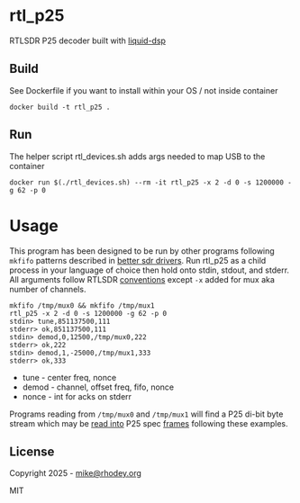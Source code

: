 # rtl_p25
RTLSDR P25 decoder built with [liquid-dsp](http://liquidsdr.org/)

## Build
See Dockerfile if you want to install within your OS / not inside container
```
docker build -t rtl_p25 .
```

## Run
The helper script rtl_devices.sh adds args needed to map USB to the container
```
docker run $(./rtl_devices.sh) --rm -it rtl_p25 -x 2 -d 0 -s 1200000 -g 62 -p 0
```

# Usage
This program has been designed to be run by other programs following `mkfifo` patterns described in [better sdr drivers](https://rhodey.org/blog/better-sdr-drivers). Run rtl_p25 as a child process in your language of choice then hold onto stdin, stdout, and stderr. All arguments follow RTLSDR [conventions](https://osmocom.org/projects/rtl-sdr/wiki/Rtl-sdr) except `-x` added for mux aka number of channels.

```
mkfifo /tmp/mux0 && mkfifo /tmp/mux1
rtl_p25 -x 2 -d 0 -s 1200000 -g 62 -p 0
stdin> tune,851137500,111
stderr> ok,851137500,111
stdin> demod,0,12500,/tmp/mux0,222
stderr> ok,222
stdin> demod,1,-25000,/tmp/mux1,333
stderr> ok,333
```

+ tune - center freq, nonce
+ demod - channel, offset freq, fifo, nonce
+ nonce - int for acks on stderr

Programs reading from `/tmp/mux0` and `/tmp/mux1` will find a P25 di-bit byte stream which may be [read into](https://github.com/rhodey/radiowitness/blob/a8b7d08a8858dfeb72de8740c39599ba55624b51/lib/js/rw-peer/lib/p25/decode.js#L271) P25 spec [frames](https://github.com/rhodey/radiowitness/blob/a8b7d08a8858dfeb72de8740c39599ba55624b51/lib/js/p25-frames/index.js#L335) following these examples.

## License
Copyright 2025 - mike@rhodey.org

MIT
